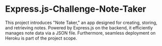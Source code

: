 # Express.js-Challenge-Note-Taker
This project introduces "Note Taker," an app designed for creating, storing, and retrieving notes. Powered by Express.js on the backend, it efficiently manages note data via a JSON file. Furthermore, seamless deployment on Heroku is part of the project scope.
